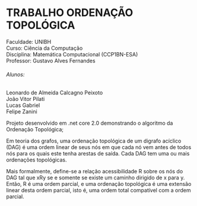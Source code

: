 # TRABALHO ORDENAÇÃO TOPOLÓGICA

Faculdade: UNIBH <br />
Curso: Ciência da Computação <br />
Disciplina: Matemática Computacional (CCP1BN-ESA) <br />
Professor: Gustavo Alves Fernandes <br />

###### Alunos: 
Leonardo de Almeida Calcagno Peixoto <br />
João Vitor Pilati <br />
Lucas Gabriel <br />
Felipe Zanini <br />
       

Projeto desenvolvido em .net core 2.0 demonstrando o algoritmo da Ordenação Topológica;

Em teoria dos grafos, uma ordenação topológica de um digrafo acíclico (DAG) é uma ordem linear de seus nós em que cada nó vem antes de todos nós para os quais este tenha arestas de saída. Cada DAG tem uma ou mais ordenações topológicas.

Mais formalmente, define-se a relação acessibilidade R sobre os nós do DAG tal que xRy se e somente se existe um caminho dirigido de x para y. Então, R é uma ordem parcial, e uma ordenação topológica é uma extensão linear desta ordem parcial, isto é, uma ordem total compatível com a ordem parcial.


